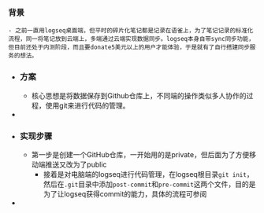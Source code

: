 ### 背景
	- 之前一直用logseq桌面端，但平时的碎片化笔记都是记录在语雀上，为了笔记记录的标准化流程，同一将笔记放到云端上，多端通过云端实现数据同步。logseq本身自带sync同步功能，但目前还处于内测阶段，而且要donate5美元以上的用户才能体验，于是就有了自行搭建同步服务的想法。
- ### 方案
	- 核心思想是将数据保存到Github仓库上，不同端的操作类似多人协作的过程，使用git来进行代码的管理。
-
- ### 实现步骤
	- 第一步是创建一个GitHub仓库，一开始用的是private，但后面为了方便移动端推送又改为了public
		- 接着是对电脑端的logseq进行代码管理，在logseq根目录`git init`，然后在`.git`目录中添加`post-commit`和`pre-commit`这两个文件，目的是为了让logseq获得commit的能力，具体的流程可参阅
-